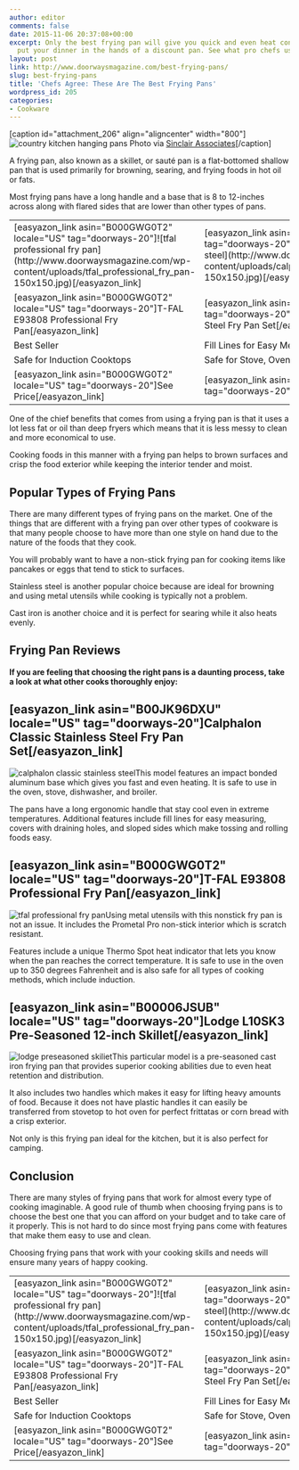 ```yaml
---
author: editor
comments: false
date: 2015-11-06 20:37:08+00:00
excerpt: Only the best frying pan will give you quick and even heat conduction. Don't
  put your dinner in the hands of a discount pan. See what pro chefs use.
layout: post
link: http://www.doorwaysmagazine.com/best-frying-pans/
slug: best-frying-pans
title: 'Chefs Agree: These Are The Best Frying Pans'
wordpress_id: 205
categories:
- Cookware
---
```


[caption id="attachment_206" align="aligncenter" width="800"]![country kitchen hanging pans](http://www.doorwaysmagazine.com/wp-content/uploads/country_kitchen_hanging_pans.jpg) Photo via [Sinclair Associates](http://www.houzz.com/photos/5215519/Brentwood-mediterranean-kitchen-other-metro)[/caption]

A frying pan, also known as a skillet, or sauté pan is a flat-bottomed shallow pan that is used primarily for browning, searing, and frying foods in hot oil or fats. 

Most frying pans have a long handle and a base that is 8 to 12-inches across along with flared sides that are lower than other types of pans.

<table >
<tr >

<td >[easyazon_link asin="B000GWG0T2" locale="US" tag="doorways-20"]![tfal professional fry pan](http://www.doorwaysmagazine.com/wp-content/uploads/tfal_professional_fry_pan-150x150.jpg)[/easyazon_link]
</td>

<td >[easyazon_link asin="B00JK96DXU" locale="US" tag="doorways-20"]![calphalon classic stainless steel](http://www.doorwaysmagazine.com/wp-content/uploads/calphalon_classic_stainless_steel-150x150.jpg)[/easyazon_link]
</td>

<td >[easyazon_link asin="B004T6J5XY" locale="US" tag="doorways-20"]![all clad stainless steel](http://www.doorwaysmagazine.com/wp-content/uploads/all_clad_stainless_steel-150x150.jpg)[/easyazon_link]
</td>

<td >[easyazon_link asin="B009OZA962" locale="US" tag="doorways-20"]![mauviel copper fry pan](http://www.doorwaysmagazine.com/wp-content/uploads/mauviel_copper_fry_pan-150x150.jpg)[/easyazon_link]
</td>
</tr>
<tr >

<td >[easyazon_link asin="B000GWG0T2" locale="US" tag="doorways-20"]T-FAL E93808 Professional Fry Pan[/easyazon_link]
</td>

<td >[easyazon_link asin="B00JK96DXU" locale="US" tag="doorways-20"]Calphalon Classic Stainless Steel Fry Pan Set[/easyazon_link]
</td>

<td >[easyazon_link asin="B004T6J5XY" locale="US" tag="doorways-20"]All-Clad Stainless Steel 3-Quart Sauté Pan with Lid[/easyazon_link]
</td>

<td >[easyazon_link asin="B009OZA962" locale="US" tag="doorways-20"]Mauviel M'Heritage Copper Fry Pan with Cast Iron Handle[/easyazon_link]
</td>
</tr>
<tr >

<td >Best Seller
</td>

<td >Fill Lines for Easy Measuring
</td>

<td >Includes Fitted Lid
</td>

<td >Superior Conduction of Copper
</td>
</tr>
<tr >

<td >Safe for Induction Cooktops
</td>

<td >Safe for Stove, Oven, Broiler, Dishwasher
</td>

<td >Made in the USA
</td>

<td >Trusted Mauviel Brand
</td>
</tr>
<tr >

<td >[easyazon_link asin="B000GWG0T2" locale="US" tag="doorways-20"]See Price[/easyazon_link]
</td>

<td >[easyazon_link asin="B00JK96DXU" locale="US" tag="doorways-20"]See Price[/easyazon_link]
</td>

<td >[easyazon_link asin="B004T6J5XY" locale="US" tag="doorways-20"]See Price[/easyazon_link]
</td>

<td >[easyazon_link asin="B009OZA962" locale="US" tag="doorways-20"]See Price[/easyazon_link]
</td>
</tr>
</table>

One of the chief benefits that comes from using a frying pan is that it uses a lot less fat or oil than deep fryers which means that it is less messy to clean and more economical to use. 

Cooking foods in this manner with a frying pan helps to brown surfaces and crisp the food exterior while keeping the interior tender and moist.



## Popular Types of Frying Pans



There are many different types of frying pans on the market. One of the things that are different with a frying pan over other types of cookware is that many people choose to have more than one style on hand due to the nature of the foods that they cook. 

You will probably want to have a non-stick frying pan for cooking items like pancakes or eggs that tend to stick to surfaces. 

Stainless steel is another popular choice because are ideal for browning and using metal utensils while cooking is typically not a problem. 

Cast iron is another choice and it is perfect for searing while it also heats evenly. 



## Frying Pan Reviews



**If you are feeling that choosing the right pans is a daunting process, take a look at what other cooks thoroughly enjoy:**



## [easyazon_link asin="B00JK96DXU" locale="US" tag="doorways-20"]Calphalon Classic Stainless Steel Fry Pan Set[/easyazon_link]



![calphalon classic stainless steel](http://www.doorwaysmagazine.com/wp-content/uploads/calphalon_classic_stainless_steel-150x150.jpg)This model features an impact bonded aluminum base which gives you fast and even heating. It is safe to use in the oven, stove, dishwasher, and broiler. 

The pans have a long ergonomic handle that stay cool even in extreme temperatures. Additional features include fill lines for easy measuring, covers with draining holes, and sloped sides which make tossing and rolling foods easy.



## [easyazon_link asin="B000GWG0T2" locale="US" tag="doorways-20"]T-FAL E93808 Professional Fry Pan[/easyazon_link]



![tfal professional fry pan](http://www.doorwaysmagazine.com/wp-content/uploads/tfal_professional_fry_pan-150x150.jpg)Using metal utensils with this nonstick fry pan is not an issue. It includes the Prometal Pro non-stick interior which is scratch resistant. 

Features include a unique Thermo Spot heat indicator that lets you know when the pan reaches the correct temperature. It is safe to use in the oven up to 350 degrees Fahrenheit and is also safe for all types of cooking methods, which include induction.



### 




## [easyazon_link asin="B00006JSUB" locale="US" tag="doorways-20"]Lodge L10SK3 Pre-Seasoned 12-inch Skillet[/easyazon_link]



![lodge preseasoned skiliet](http://www.doorwaysmagazine.com/wp-content/uploads/lodge_preseasoned_skiliet-150x150.jpg)This particular model is a pre-seasoned cast iron frying pan that provides superior cooking abilities due to even heat retention and distribution. 

It also includes two handles which makes it easy for lifting heavy amounts of food. Because it does not have plastic handles it can easily be transferred from stovetop to hot oven for perfect frittatas or corn bread with a crisp exterior. 

Not only is this frying pan ideal for the kitchen, but it is also perfect for camping.



## Conclusion



There are many styles of frying pans that work for almost every type of cooking imaginable. A good rule of thumb when choosing frying pans is to choose the best one that you can afford on your budget and to take care of it properly. This is not hard to do since most frying pans come with features that make them easy to use and clean. 

Choosing frying pans that work with your cooking skills and needs will ensure many years of happy cooking.

<table >
<tr >

<td >[easyazon_link asin="B000GWG0T2" locale="US" tag="doorways-20"]![tfal professional fry pan](http://www.doorwaysmagazine.com/wp-content/uploads/tfal_professional_fry_pan-150x150.jpg)[/easyazon_link]
</td>

<td >[easyazon_link asin="B00JK96DXU" locale="US" tag="doorways-20"]![calphalon classic stainless steel](http://www.doorwaysmagazine.com/wp-content/uploads/calphalon_classic_stainless_steel-150x150.jpg)[/easyazon_link]
</td>

<td >[easyazon_link asin="B004T6J5XY" locale="US" tag="doorways-20"]![all clad stainless steel](http://www.doorwaysmagazine.com/wp-content/uploads/all_clad_stainless_steel-150x150.jpg)[/easyazon_link]
</td>

<td >[easyazon_link asin="B009OZA962" locale="US" tag="doorways-20"]![mauviel copper fry pan](http://www.doorwaysmagazine.com/wp-content/uploads/mauviel_copper_fry_pan-150x150.jpg)[/easyazon_link]
</td>
</tr>
<tr >

<td >[easyazon_link asin="B000GWG0T2" locale="US" tag="doorways-20"]T-FAL E93808 Professional Fry Pan[/easyazon_link]
</td>

<td >[easyazon_link asin="B00JK96DXU" locale="US" tag="doorways-20"]Calphalon Classic Stainless Steel Fry Pan Set[/easyazon_link]
</td>

<td >[easyazon_link asin="B004T6J5XY" locale="US" tag="doorways-20"]All-Clad Stainless Steel 3-Quart Sauté Pan with Lid[/easyazon_link]
</td>

<td >[easyazon_link asin="B009OZA962" locale="US" tag="doorways-20"]Mauviel M'Heritage Copper Fry Pan with Cast Iron Handle[/easyazon_link]
</td>
</tr>
<tr >

<td >Best Seller
</td>

<td >Fill Lines for Easy Measuring
</td>

<td >Includes Fitted Lid
</td>

<td >Superior Conduction of Copper
</td>
</tr>
<tr >

<td >Safe for Induction Cooktops
</td>

<td >Safe for Stove, Oven, Broiler, Dishwasher
</td>

<td >Made in the USA
</td>

<td >Trusted Mauviel Brand
</td>
</tr>
<tr >

<td >[easyazon_link asin="B000GWG0T2" locale="US" tag="doorways-20"]See Price[/easyazon_link]
</td>

<td >[easyazon_link asin="B00JK96DXU" locale="US" tag="doorways-20"]See Price[/easyazon_link]
</td>

<td >[easyazon_link asin="B004T6J5XY" locale="US" tag="doorways-20"]See Price[/easyazon_link]
</td>

<td >[easyazon_link asin="B009OZA962" locale="US" tag="doorways-20"]See Price[/easyazon_link]
</td>
</tr>
</table>
